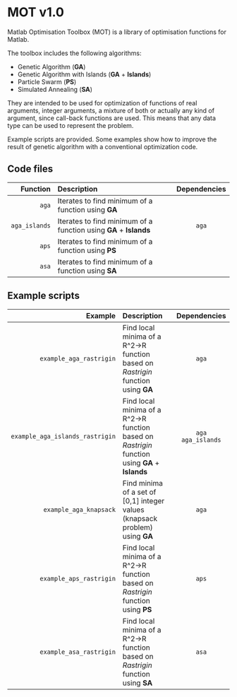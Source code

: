 MOT v1.0
========

Matlab Optimisation Toolbox (MOT) is a library of optimisation functions for Matlab.

The toolbox includes the following algorithms:

* Genetic Algorithm (**GA**)
* Genetic Algorithm with Islands (**GA** + **Islands**)
* Particle Swarm (**PS**)
* Simulated Annealing (**SA**)

They are intended to be used for optimization of functions of real arguments, integer arguments, a mixture of both or actually any kind of argument, since call-back functions are used. This means that any data type can be used to represent the problem.

Example scripts are provided. Some examples show how to improve the result of genetic algorithm with a conventional optimization code.

Code files
----------

| Function | Description | Dependencies
|---------:|:------------|:-----------:
| `aga` | Iterates to find minimum of a function using **GA** | 
| `aga_islands` | Iterates to find minimum of a function using **GA** + **Islands** | `aga`
| `aps` | Iterates to find minimum of a function using **PS** | 
| `asa` | Iterates to find minimum of a function using **SA** | 

Example scripts
---------------

| Example | Description | Dependencies
|--------:|:------------|:-----------:
| `example_aga_rastrigin` | Find local minima of a R^2->R function based on _Rastrigin_ function using **GA** | `aga`
| `example_aga_islands_rastrigin` | Find local minima of a R^2->R function based on _Rastrigin_ function using **GA** + **Islands** | `aga` `aga_islands`
| `example_aga_knapsack` | Find minima of a set of [0,1] integer values (knapsack problem) using **GA** | `aga`
| `example_aps_rastrigin` | Find local minima of a R^2->R function based on _Rastrigin_ function using **PS** | `aps`
| `example_asa_rastrigin` | Find local minima of a R^2->R function based on _Rastrigin_ function using **SA** | `asa`

